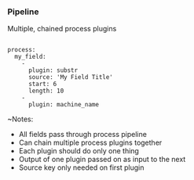 ### Pipeline

Multiple, chained process plugins

<pre><code data-trim data-noescape>
process:
  my_field:
    -
      plugin: substr
      source: 'My Field Title'
      start: 6
      length: 10
    -
      plugin: machine_name
</code></pre>

~Notes:

* All fields pass through process pipeline
* Can chain multiple process plugins together
* Each plugin should do only one thing
* Output of one plugin passed on as input to the next
* Source key only needed on first plugin
